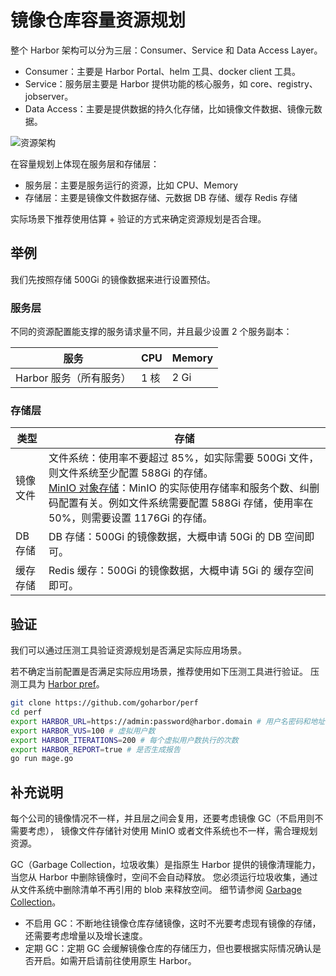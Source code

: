 # 镜像仓库容量资源规划

整个 Harbor 架构可以分为三层：Consumer、Service 和 Data Access Layer。

- Consumer：主要是 Harbor Portal、helm 工具、docker client 工具。
- Service：服务层主要是 Harbor 提供功能的核心服务，如 core、registry、jobserver。
- Data Access：主要是提供数据的持久化存储，比如镜像文件数据、镜像元数据。

![资源架构](https://docs.daocloud.io/daocloud-docs-images/docs/zh/docs/kangaroo/images/resource-architecture.png)

在容量规划上体现在服务层和存储层：

- 服务层：主要是服务运行的资源，比如 CPU、Memory
- 存储层：主要是镜像文件数据存储、元数据 DB 存储、缓存 Redis 存储

实际场景下推荐使用估算 + 验证的方式来确定资源规划是否合理。

## 举例

我们先按照存储 500Gi 的镜像数据来进行设置预估。

### 服务层

不同的资源配置能支撑的服务请求量不同，并且最少设置 2 个服务副本：

| 服务                    | CPU  | Memory |
| ----------------------- | ---- | ------ |
| Harbor 服务（所有服务）    | 1 核 | 2 Gi   |

### 存储层

| 类型     | 存储       |
| -------- | --------- |
| 镜像文件 | 文件系统：使用率不要超过 85%，如实际需要 500Gi 文件，则文件系统至少配置 588Gi 的存储。<br />[MinIO 对象存储](https://min.io/product/erasure-code-calculator)：MinIO 的实际使用存储率和服务个数、纠删码配置有关。例如文件系统需要配置 588Gi 存储，使用率在 50%，则需要设置 1176Gi 的存储。 |
| DB 存储  | DB 存储：500Gi 的镜像数据，大概申请 50Gi 的 DB 空间即可。     |
| 缓存存储 | Redis 缓存：500Gi 的镜像数据，大概申请 5Gi 的 缓存空间即可。   |

## 验证

我们可以通过压测工具验证资源规划是否满足实际应用场景。

若不确定当前配置是否满足实际应用场景，推荐使用如下压测工具进行验证。
压测工具为 [Harbor pref](https://github.com/goharbor/perf)。

```bash
git clone https://github.com/goharbor/perf
cd perf
export HARBOR_URL=https://admin:password@harbor.domain # 用户名密码和地址
export HARBOR_VUS=100 # 虚拟用户数
export HARBOR_ITERATIONS=200 # 每个虚拟用户数执行的次数
export HARBOR_REPORT=true # 是否生成报告
go run mage.go
```

## 补充说明

每个公司的镜像情况不一样，并且层之间会复用，还要考虑镜像 GC（不启用则不需要考虑），
镜像文件存储针对使用 MinIO 或者文件系统也不一样，需合理规划资源。

GC（Garbage Collection，垃圾收集）是指原生 Harbor 提供的镜像清理能力，当您从 Harbor 中删除镜像时，空间不会自动释放。
您必须运行垃圾收集，通过从文件系统中删除清单不再引用的 blob 来释放空间。
细节请参阅 [Garbage Collection](https://goharbor.io/docs/edge/administration/garbage-collection/)。

- 不启用 GC：不断地往镜像仓库存储镜像，这时不光要考虑现有镜像的存储，还需要考虑增量以及增长速度。
- 定期 GC：定期 GC 会缓解镜像仓库的存储压力，但也要根据实际情况确认是否开启。如需开启请前往使用原生 Harbor。
